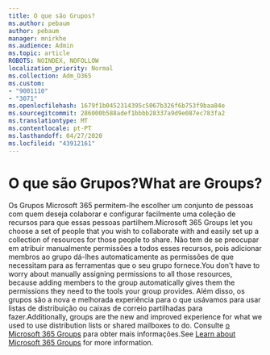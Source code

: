 ```yaml
---
title: O que são Grupos?
ms.author: pebaum
author: pebaum
manager: mnirkhe
ms.audience: Admin
ms.topic: article
ROBOTS: NOINDEX, NOFOLLOW
localization_priority: Normal
ms.collection: Adm_O365
ms.custom:
- "9001110"
- "3071"
ms.openlocfilehash: 1679f1b0452314395c5067b326f6b753f9baa84e
ms.sourcegitcommit: 286000b588adef1bbbb28337a9d9e087ec783fa2
ms.translationtype: MT
ms.contentlocale: pt-PT
ms.lasthandoff: 04/27/2020
ms.locfileid: "43912161"
---
```

# <a name="what-are-groups"></a><span data-ttu-id="6d46c-102">O que são Grupos?</span><span class="sxs-lookup"><span data-stu-id="6d46c-102">What are Groups?</span></span>

<span data-ttu-id="6d46c-103">Os Grupos Microsoft 365 permitem-lhe escolher um conjunto de pessoas com quem deseja colaborar e configurar facilmente uma coleção de recursos para que essas pessoas partilhem.</span><span class="sxs-lookup"><span data-stu-id="6d46c-103">Microsoft 365 Groups let you choose a set of people that you wish to collaborate with and easily set up a collection of resources for those people to share.</span></span> <span data-ttu-id="6d46c-104">Não tem de se preocupar em atribuir manualmente permissões a todos esses recursos, pois adicionar membros ao grupo dá-lhes automaticamente as permissões de que necessitam para as ferramentas que o seu grupo fornece.</span><span class="sxs-lookup"><span data-stu-id="6d46c-104">You don't have to worry about manually assigning permissions to all those resources, because adding members to the group automatically gives them the permissions they need to the tools your group provides.</span></span> <span data-ttu-id="6d46c-105">Além disso, os grupos são a nova e melhorada experiência para o que usávamos para usar listas de distribuição ou caixas de correio partilhadas para fazer.</span><span class="sxs-lookup"><span data-stu-id="6d46c-105">Additionally, groups are the new and improved experience for what we used to use distribution lists or shared mailboxes to do.</span></span>  <span data-ttu-id="6d46c-106">Consulte [o Microsoft 365 Groups](https://support.office.com/article/b565caa1-5c40-40ef-9915-60fdb2d97fa2) para obter mais informações.</span><span class="sxs-lookup"><span data-stu-id="6d46c-106">See [Learn about Microsoft 365 Groups](https://support.office.com/article/b565caa1-5c40-40ef-9915-60fdb2d97fa2) for more information.</span></span> 